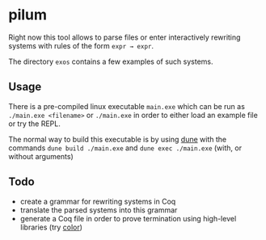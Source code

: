 # pilum

Right now this tool allows to parse files or enter interactively
rewriting systems with rules of the form `expr → expr`.

The directory `exos` contains a few examples of such systems.

## Usage 

There is a pre-compiled linux executable `main.exe` which 
can be run as `./main.exe <filename>` or `./main.exe` in order to 
either load an example file or try the REPL.

The normal way to build this executable is by using [dune](https://github.com/ocaml/dune) with
the commands `dune build ./main.exe` and `dune exec ./main.exe`
(with, or without arguments)

## Todo

- create a grammar for rewriting systems in Coq
- translate the parsed systems into this grammar
- generate a Coq file in order to prove termination using high-level libraries (try [color](http://color.inria.fr/))
